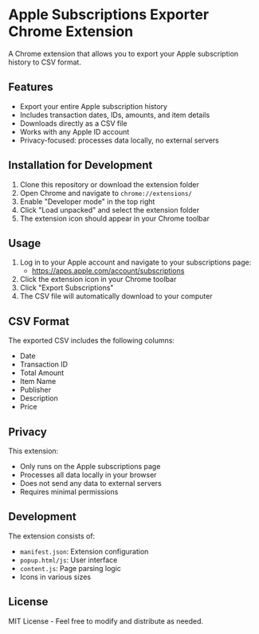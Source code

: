 # Apple Subscriptions Exporter Chrome Extension

A Chrome extension that allows you to export your Apple subscription history to CSV format.

## Features

- Export your entire Apple subscription history
- Includes transaction dates, IDs, amounts, and item details
- Downloads directly as a CSV file
- Works with any Apple ID account
- Privacy-focused: processes data locally, no external servers

## Installation for Development

1. Clone this repository or download the extension folder
2. Open Chrome and navigate to `chrome://extensions/`
3. Enable "Developer mode" in the top right
4. Click "Load unpacked" and select the extension folder
5. The extension icon should appear in your Chrome toolbar

## Usage

1. Log in to your Apple account and navigate to your subscriptions page:
   - https://apps.apple.com/account/subscriptions
2. Click the extension icon in your Chrome toolbar
3. Click "Export Subscriptions"
4. The CSV file will automatically download to your computer

## CSV Format

The exported CSV includes the following columns:
- Date
- Transaction ID
- Total Amount
- Item Name
- Publisher
- Description
- Price

## Privacy

This extension:
- Only runs on the Apple subscriptions page
- Processes all data locally in your browser
- Does not send any data to external servers
- Requires minimal permissions

## Development

The extension consists of:
- `manifest.json`: Extension configuration
- `popup.html/js`: User interface
- `content.js`: Page parsing logic
- Icons in various sizes

## License

MIT License - Feel free to modify and distribute as needed. 